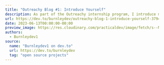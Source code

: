 ```yaml
---
title: "Outreachy Blog #1: Introduce Yourself"
description: As part of the Outreachy internship program, I introduce myself and give my core values.
url: https://dev.to/burnleydev/outreachy-blog-1-introduce-yourself-3794
date: 2023-06-13T00:00:00-00:00
preview_image: https://res.cloudinary.com/practicaldev/image/fetch/s--Mq0racnI--/c_imagga_scale,f_auto,fl_progressive,h_420,q_auto,w_1000/https://dev-to-uploads.s3.amazonaws.com/uploads/articles/ulpg5s85d483lzype2b5.png
authors:
  - Burnleydev1
source:
  name: "Burnleydev1 on dev.to"
  url: https://dev.to/burnleydev
  tag: "open source projects"
---
```

